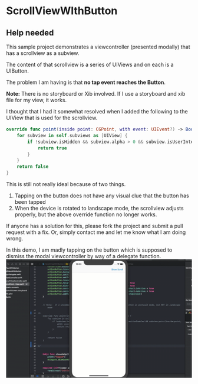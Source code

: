 # ScrollViewWIthButton
## Help needed

This sample project demonstrates a viewcontroller (presented modally) that has a scrollview as a subview.

The content of that scrollview is a series of UIViews and on each is a UIButton.

The problem I am having is that **no tap event reaches the Button**.

**Note:**  There is no storyboard or Xib involved.  If I use a storyboard and xib file for my view, it works.

I thought that I had it somewhat resolved when I added the following to the UIView that is used for the scrollview.

```swift
override func point(inside point: CGPoint, with event: UIEvent?) -> Bool {
	for subview in self.subviews as [UIView] {
		if !subview.isHidden && subview.alpha > 0 && subview.isUserInteractionEnabled && subview.point(inside:point, with: event) {
			return true
		}
	}
	return false
}
```

This is still not really ideal because of two things.

1. Tapping on the button does not have any visual clue that the button has been tapped
2. When the device is rotated to landscape mode, the scrollview adjusts properly, but the above override function no longer works.

If anyone has a solution for this, please fork the project and submit a pull request with a fix.  Or, simply contact me and let me know what I am doing wrong.

In this demo, I am madly tapping on the button which is supposed to dismiss the modal viewcontroller by way of a delegate function.![Demo](Demo.gif)